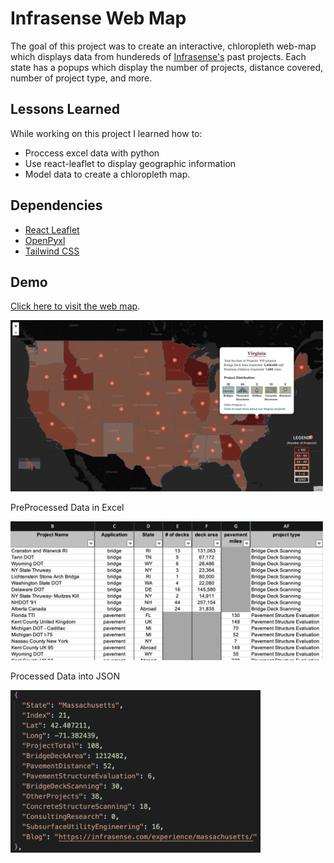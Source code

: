 # Infrasense Web Map

The goal of this project was to create an interactive, chloropleth web-map which displays data from hundereds of [Infrasense's](www.infrasense.com) past projects. Each state has a popups which display the number of projects, distance covered, number of project type, and more. 

## Lessons Learned

While working on this project I learned how to:

* Proccess excel data with python
* Use react-leaflet to display geographic information
* Model data to create a chloropleth map. 

## Dependencies

* [React Leaflet](https://react-leaflet.js.org/) 
* [OpenPyxl](https://pypi.org/project/openpyxl/)
* [Tailwind CSS](https://tailwindcss.com/)

## Demo

[Click here to visit the web map](https://infrasense-web-map.vercel.app/).

<img src="https://github.com/ytraiba/Infrasense-Web-Map/blob/master/src/images/ss1.png" alt="drawing" style="width:500px;"/>

PreProcessed Data in Excel

<img src="https://github.com/ytraiba/Infrasense-Web-Map/blob/master/src/images/ss2.png" alt="drawing" style="width:500px; "/>  

Processed Data into JSON

<img src="https://github.com/ytraiba/Infrasense-Web-Map/blob/master/src/images/ss3.png" alt="drawing" style="width:400px;"/>




